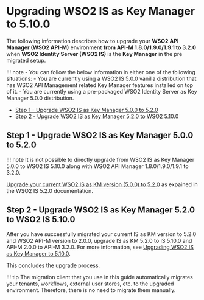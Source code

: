 # Upgrading WSO2 IS as Key Manager to 5.10.0

The following information describes how to upgrade your **WSO2 API Manager (WSO2 API-M)** environment **from API-M 1.8.0/1.9.0/1.9.1 to 3.2.0** when **WSO2 Identity Server (WSO2 IS)** is the **Key Manager** in the pre migrated setup.

!!! note
    -   You can follow the below information in either one of the following situations:
        -   You are currently using a WSO2 IS 5.0.0 vanilla distribution that has WSO2 API Management related Key Manager features installed on top of it.
        -   You are currently using a pre-packaged WSO2 Identity Server as Key Manager 5.0.0 distribution.

-   [Step 1 - Upgrade WSO2 IS as Key Manager 5.0.0 to 5.2.0](#step-1-upgrade-5.0.0-to-5.2.0)
-   [Step 2 - Upgrade WSO2 IS as Key Manager 5.2.0 to WSO2 5.10.0](#step2-upgrade-5.2.0-to-5.10.0)        

## Step 1 - Upgrade WSO2 IS as Key Manager 5.0.0 to 5.2.0

!!! note
    It is not possible to directly upgrade from WSO2 IS as Key Manager 5.0.0 to WSO2 IS 5.10.0 along with WSO2 API Manager 1.8.0/1.9.0/1.9.1 to 3.2.0.

[Upgrade your current WSO2 IS as KM version (5.0.0) to 5.2.0](https://docs.wso2.com/display/IS520/Upgrading+From+an+Older+Version+of+WSO2+IS) as expained in the WSO2 IS 5.2.0 documentation.

## Step 2 - Upgrade WSO2 IS as Key Manager 5.2.0 to WSO2 IS 5.10.0

After you have successfully migrated your current IS as KM version to 5.2.0 and WSO2 API-M version to 2.0.0, upgrade IS as KM 5.2.0 to IS 5.10.0 and API-M 2.0.0 to API-M 3.2.0. For more information, see [Upgrading WSO2 IS as Key Manager to 5.10.0]({{base_path}}/install-and-setup/upgrading-wso2-is-as-key-manager/upgrading-from-is-km-520-to-5100/).

This concludes the upgrade process.

!!! tip
    The migration client that you use in this guide automatically migrates your tenants, workflows, external user stores, etc. to the upgraded environment. Therefore, there is no need to migrate them manually.
